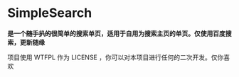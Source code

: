 # SimpleSearch

**是一个~~随手扒的~~很简单的搜索单页，适用于自用为搜索主页的单页。仅使用百度搜索，更新随缘**

项目使用 WTFPL 作为 LICENSE ，你可以对本项目进行任何的二次开发。仅你喜欢
